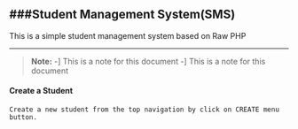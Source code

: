 ###**Student Management System(SMS)**
---


This is a simple student management system based on Raw PHP

----------
>**Note:**
>-] This is a note for this document
>-] This is a note for this document

#### <i class="icon-file"></i> Create a Student
	Create a new student from the top navigation by click on CREATE menu button.